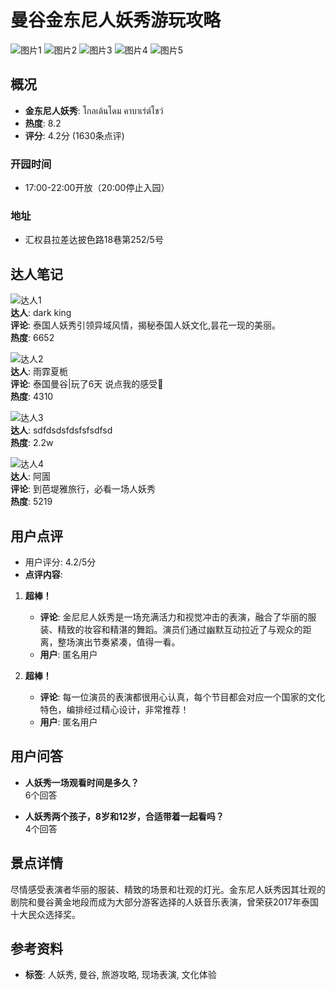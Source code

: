 # 曼谷金东尼人妖秀游玩攻略

![图片1](https://dimg04.c-ctrip.com/images/100610000000q01t29731_W_750_0.jpg?proc=autoorient)
![图片2](https://dimg04.c-ctrip.com/images/0105s12000aa99ymf04E4_W_750_0.jpg?proc=autoorient)
![图片3](https://dimg04.c-ctrip.com/images/0101212000aa9a677C805_W_750_0.jpg?proc=autoorient)
![图片4](https://dimg04.c-ctrip.com/images/100g11000000qdata1FD1_W_750_0.jpg?proc=autoorient)
![图片5](https://dimg04.c-ctrip.com/images/0105a12000aa99uh72032_W_750_0.jpg?proc=autoorient)

## 概况

- **金东尼人妖秀**: โกลเด้นโดม คาบาเร่ต์โชว์
- **热度**: 8.2
- **评分**: 4.2分 (1630条点评)
  
### 开园时间
- 17:00-22:00开放（20:00停止入园）

### 地址
- 汇权县拉差达披色路18巷第252/5号

## 达人笔记

![达人1](https://dimg04.c-ctrip.com/images/1me4m12000d1fpd3y3CA7_W_640_0_Q90.jpg?proc=source/tripcommunity)  
**达人**: dark king  
**评论**: 泰国人妖秀引领异域风情，揭秘泰国人妖文化,昙花一现的美丽。  
**热度**: 6652

![达人2](https://dimg04.c-ctrip.com/images/1me3n12000beg1vnl8001_W_640_0_Q90.jpg?proc=source/tripcommunity)  
**达人**: 雨霏夏栀  
**评论**: 泰国曼谷|玩了6天 说点我的感受🤔  
**热度**: 4310

![达人3](https://dimg04.c-ctrip.com/images/1me0a12000ddxj20t4741_W_640_0_Q90.jpg?proc=source/tripcommunity)  
**达人**: sdfdsdsfdsfsfsdfsd  
**热度**: 2.2w

![达人4](https://dimg04.c-ctrip.com/images/1me1v12000bco6nsc40D1_W_640_0_Q90.jpg?proc=source/tripcommunity)  
**达人**: 阿圊  
**评论**: 到芭堤雅旅行，必看一场人妖秀  
**热度**: 5219

## 用户点评

- 用户评分: 4.2/5分
- **点评内容**: 

1. **超棒！**
   - **评论**: 金尼尼人妖秀是一场充满活力和视觉冲击的表演，融合了华丽的服装、精致的妆容和精湛的舞蹈。演员们通过幽默互动拉近了与观众的距离，整场演出节奏紧凑，值得一看。  
   - **用户**: 匿名用户

2. **超棒！**
   - **评论**: 每一位演员的表演都很用心认真，每个节目都会对应一个国家的文化特色，编排经过精心设计，非常推荐！  
   - **用户**: 匿名用户

## 用户问答

- **人妖秀一场观看时间是多久？**  
  6个回答

- **人妖秀两个孩子，8岁和12岁，合适带着一起看吗？**  
  4个回答

## 景点详情

尽情感受表演者华丽的服装、精致的场景和壮观的灯光。金东尼人妖秀因其壮观的剧院和曼谷黄金地段而成为大部分游客选择的人妖音乐表演，曾荣获2017年泰国十大民众选择奖。

## 参考资料
- **标签**: 人妖秀, 曼谷, 旅游攻略, 现场表演, 文化体验